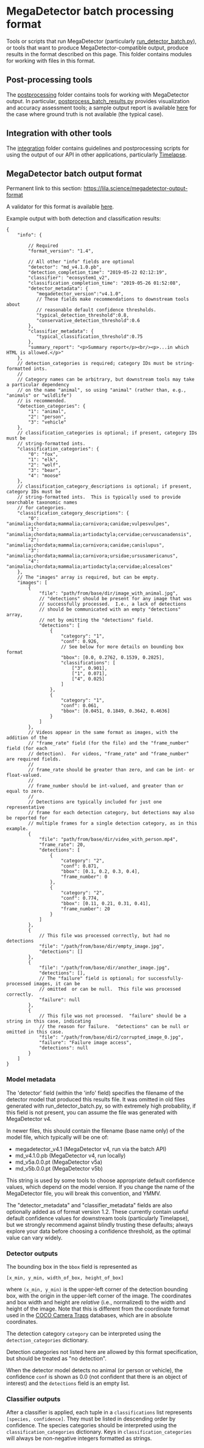 # MegaDetector batch processing format

Tools or scripts that run MegaDetector (particularly [run_detector_batch.py](https://github.com/agentmorris/MegaDetector/blob/main/megadetector/detection/run_detector_batch.py)), or tools that want to produce MegaDetector-compatible output, produce results in the format described on this page.  This folder contains modules for working with files in this format.


## Post-processing tools

The [postprocessing](postprocessing) folder contains tools for working with MegaDetector output.  In particular, [postprocess_batch_results.py](postprocessing/postprocess_batch_results.py) provides visualization and accuracy assessment tools; a sample output report is available [here](https://lila.science/public/snapshot_safari_public/snapshot-safari-kar-2022-00-00-v5a.0.0_0.200/index.html) for the case where ground truth is not available (the typical case).


## Integration with other tools

The [integration](integration) folder contains guidelines and postprocessing scripts for using the output of our API in other applications, particularly [Timelapse](https://saul.cpsc.ucalgary.ca/timelapse/).


## MegaDetector batch output format

Permanent link to this section: <https://lila.science/megadetector-output-format>

A validator for this format is available [here](https://github.com/agentmorris/MegaDetector/blob/main/megadetector/postprocessing/validate_batch_results.py).

Example output with both detection and classification results:

```jsonc
{
    "info": {

        // Required
        "format_version": "1.4",
        
        // All other "info" fields are optional
        "detector": "md_v4.1.0.pb",
        "detection_completion_time": "2019-05-22 02:12:19",
        "classifier": "ecosystem1_v2",
        "classification_completion_time": "2019-05-26 01:52:08",
        "detector_metadata": {
           "megadetector_version":"v4.1.0",
           // These fields make recommendations to downstream tools about 
           // reasonable default confidence thresholds.
           "typical_detection_threshold":0.8,
           "conservative_detection_threshold":0.6
        },
        "classifier_metadata": {
           "typical_classification_threshold":0.75
        },
        "summary_report": "<p>Summary report</p><br/><p>...in which HTML is allowed.</p>"
    },
    // detection_categories is required; category IDs must be string-formatted ints.
    //
    // Category names can be arbitrary, but downstream tools may take a particular dependency 
    // on the name "animal", so using "animal" (rather than, e.g., "animals" or "wildlife")
    // is recommended.
    "detection_categories": {
        "1": "animal",
        "2": "person",
        "3": "vehicle"
    },
    // classification_categories is optional; if present, category IDs must be 
    // string-formatted ints.
    "classification_categories": {
        "0": "fox",
        "1": "elk",
        "2": "wolf",
        "3": "bear",
        "4": "moose"
    },
    // classification_category_descriptions is optional; if present, category IDs must be 
    // string-formatted ints.  This is typically used to provide searchable taxonomic names
    // for categories.
    "classification_category_descriptions": {
        "0": "animalia;chordata;mammalia;carnivora;canidae;vulpesvulpes",
        "1": "animalia;chordata;mammalia;artiodactyla;cervidae;cervuscanadensis",
        "2": "animalia;chordata;mammalia;carnivora;canidae;canislupus",
        "3": "animalia;chordata;mammalia;carnivora;ursidae;ursusamericanus",
        "4": "animalia;chordata;mammalia;artiodactyla;cervidae;alcesalces"     
    },
    // The "images" array is required, but can be empty.
    "images": [
        {
            "file": "path/from/base/dir/image_with_animal.jpg",
            // "detections" should be present for any image that was 
            // successfully processed.  I.e., a lack of detections
            // should be communicated with an empty "detections" array,
            // not by omitting the "detections" field.
            "detections": [
                {
                    "category": "1",
                    "conf": 0.926,
                    // See below for more details on bounding box format
                    "bbox": [0.0, 0.2762, 0.1539, 0.2825], 
                    "classifications": [
                        ["3", 0.901],
                        ["1", 0.071],
                        ["4", 0.025]
                    ]
                },
                {
                    "category": "1",
                    "conf": 0.061,
                    "bbox": [0.0451, 0.1849, 0.3642, 0.4636]
                }
            ]
        },
        // Videos appear in the same format as images, with the addition of the
        // "frame_rate" field (for the file) and the "frame_number" field (for each 
        // detection).  For videos, "frame_rate" and "frame_number" are required fields.
        //
        // frame_rate should be greater than zero, and can be int- or float-valued.  
        //
        // frame_number should be int-valued, and greater than or equal to zero.
        //
        // Detections are typically included for just one representative
        // frame for each detection category, but detections may also be reported for
        // multiple frames for a single detection category, as in this example.
        {
            "file": "path/from/base/dir/video_with_person.mp4",
            "frame_rate": 20,
            "detections": [
                {
                    "category": "2",
                    "conf": 0.871,
                    "bbox": [0.1, 0.2, 0.3, 0.4],
                    "frame_number": 0
                },
                {
                    "category": "2",
                    "conf": 0.774,
                    "bbox": [0.11, 0.21, 0.31, 0.41],
                    "frame_number": 20
                }                               
            ]
        },         
        {
            // This file was processed correctly, but had no detections
            "file": "/path/from/base/dir/empty_image.jpg",
            "detections": []
        },
        {
            "file": "/path/from/base/dir/another_image.jpg",
            "detections": [],
            // The "failure" field is optional; for successfully-processed images, it can be 
            // omitted  or can be null.  This file was processed correctly.
            "failure": null        
        },
        {
            // This file was not processed.  "failure" should be a string in this case, indicating 
            // the reason for failure.  "detections" can be null or omitted in this case.
            "file": "/path/from/base/dir2/corrupted_image_0.jpg",
            "failure": "Failure image access",
            "detections": null
        }
    ]
}
```

### Model metadata

The 'detector' field (within the 'info' field) specifies the filename of the detector model that produced this results file.  It was omitted in old files generated with run_detector_batch.py, so with extremely high probability, if this field is not present, you can assume the file was generated with MegaDetector v4.

In newer files, this should contain the filename (base name only) of the model file, which typically will be one of:

* megadetector_v4.1 (MegaDetector v4, run via the batch API) 
* md_v4.1.0.pb (MegaDetector v4, run locally) 
* md_v5a.0.0.pt (MegaDetector v5a) 
* md_v5b.0.0.pt (MegaDetector v5b) 

This string is used by some tools to choose appropriate default confidence values, which depend on the model version.  If you change the name of the MegaDetector file, you will break this convention, and YMMV.
 
The "detector_metadata" and "classifier_metadata" fields are also optionally added as of format version 1.2.  These currently contain useful default confidence values for downstream tools (particularly Timelapse), but we strongly recommend against blindly trusting these defaults; always explore your data before choosing a confidence threshold, as the optimal value can vary widely.


### Detector outputs

The bounding box in the `bbox` field is represented as

```
[x_min, y_min, width_of_box, height_of_box]
```

where `(x_min, y_min)` is the upper-left corner of the detection bounding box, with the origin in the upper-left corner of the image. The coordinates and box width and height are *relative* (i.e., normalized) to the width and height of the image. Note that this is different from the coordinate format used in the [COCO Camera Traps](data_management/README.md) databases, which are in absolute coordinates. 

The detection category `category` can be interpreted using the `detection_categories` dictionary. 

Detection categories not listed here are allowed by this format specification, but should be treated as "no detection".

When the detector model detects no animal (or person or vehicle), the confidence `conf` is shown as 0.0 (not confident that there is an object of interest) and the `detections` field is an empty list.


### Classifier outputs

After a classifier is applied, each tuple in a `classifications` list represents `[species, confidence]`. They must be listed in descending order by confidence. The species categories should be interpreted using the `classification_categories` dictionary.  Keys in `classification_categories` will always be non-negative integers formatted as strings.
